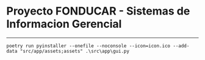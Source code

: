 # Proyecto FONDUCAR - Sistemas de Informacion Gerencial

---

`poetry run pyinstaller --onefile --noconsole --icon=icon.ico --add-data "src/app/assets;assets" .\src\app\gui.py`
